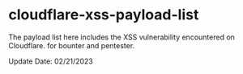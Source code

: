 # cloudflare-xss-payload-list

The payload list here includes the XSS vulnerability encountered on Cloudflare.
for bounter and pentester.

Update Date: 02/21/2023
